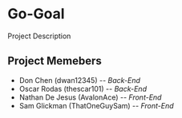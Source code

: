 # Go-Goal

Project Description

## Project Memebers
- Don Chen (dwan12345) -- _Back-End_
- Oscar Rodas (thescar101) -- _Back-End_
- Nathan De Jesus (AvalonAce) -- _Front-End_
- Sam Glickman (ThatOneGuySam) -- _Front-End_
